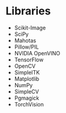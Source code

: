 # Libraries
* Scikit-Image
* SciPy
* Mahotas
* Pillow/PIL
* NVIDIA OpenVINO
* TensorFlow
* OpenCV
* SimpleITK
* Matplotlib
* NumPy
* SimpleCV
* Pgmagick
* TorchVision
